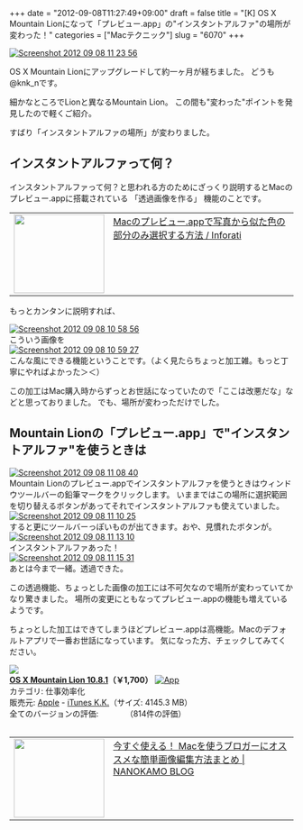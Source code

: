 +++
date = "2012-09-08T11:27:49+09:00"
draft = false
title = "[K] OS X Mountain Lionになって「プレビュー.app」の\"インスタントアルファ\"の場所が変わった！"
categories = ["Macテクニック"]
slug = "6070"
+++

<div class="center"><a href="https://knk-n.com/images/2012/09/screenshot_2012-09-08_11.23.56.jpg"><img src="https://knk-n.com/images/2012/09/screenshot_2012-09-08_11.23.56.jpg" alt="Screenshot 2012 09 08 11 23 56" title="screenshot_2012-09-08_11.23.56.jpg" border="0" width="" height="" /></a></div>

OS X Mountain Lionにアップグレードして約一ヶ月が経ちました。
どうも@knk_nです。

細かなところでLionと異なるMountain Lion。
この間も"変わった"ポイントを発見したので軽くご紹介。

すばり「インスタントアルファの場所」が変わりました。<!--more--><h2>インスタントアルファって何？</h2>
インスタントアルファって何？と思われる方のためにざっくり説明するとMacのプレビュー.appに搭載されている
「透過画像を作る」
機能のことです。

<table width="100%"><td valign="top" width="160"><a href="http://inforati.jp/apple/mac-tips-techniques/multimedia-hints/how-to-delete-a-similar-color-of-picture-with-mac-preview-app.html" target="_blank"><img border="0" src="http://capture.heartrails.com/160x140/border?http://inforati.jp/apple/mac-tips-techniques/multimedia-hints/how-to-delete-a-similar-color-of-picture-with-mac-preview-app.html" alt="" width="160" height="140" /></a></td><td valign="top"><a  href="http://inforati.jp/apple/mac-tips-techniques/multimedia-hints/how-to-delete-a-similar-color-of-picture-with-mac-preview-app.html" target="_blank">Macのプレビュー.appで写真から似た色の部分のみ選択する方法 / Inforati</a><script type="text/javascript">var url = "http://inforati.jp/apple/mac-tips-techniques/multimedia-hints/how-to-delete-a-similar-color-of-picture-with-mac-preview-app.html";</script><script src="http://api.b.st-hatena.com/entry.count?url=http://inforati.jp/apple/mac-tips-techniques/multimedia-hints/how-to-delete-a-similar-color-of-picture-with-mac-preview-app.html&callback=hatebTxt"></script>
</td>
</table>

もっとカンタンに説明すれば、

<div class="center"><a href="https://knk-n.com/images/2012/09/screenshot_2012-09-08_10.58.56.jpg"><img src="https://knk-n.com/images/2012/09/screenshot_2012-09-08_10.58.56.jpg" alt="Screenshot 2012 09 08 10 58 56" title="screenshot_2012-09-08_10.58.56.jpg" border="0" width="" height="" /></a></div>
こういう画像を

<div class="center"><a href="https://knk-n.com/images/2012/09/screenshot_2012-09-08_10.59.27.png"><img src="https://knk-n.com/images/2012/09/screenshot_2012-09-08_10.59.27.png" alt="Screenshot 2012 09 08 10 59 27" title="screenshot_2012-09-08_10.59.27.png" border="0" width="" height="" /></a></div>
こんな風にできる機能ということです。（よく見たらちょっと加工雑。もっと丁寧にやればよかった＞＜）

この加工はMac購入時からずっとお世話になっていたので「ここは改悪だな」などと思っておりました。
でも、場所が変わっただけでした。

 <h2>Mountain Lionの「プレビュー.app」で"インスタントアルファ"を使うときは</h2>

<div class="center"><a href="https://knk-n.com/images/2012/09/screenshot_2012-09-08_11.08.40.jpg"><img src="https://knk-n.com/images/2012/09/screenshot_2012-09-08_11.08.40.jpg" alt="Screenshot 2012 09 08 11 08 40" title="screenshot_2012-09-08_11.08.40.jpg" border="0" width="" height="" /></a></div>
Mountain Lionのプレビュー.appでインスタントアルファを使うときはウィンドウツールバーの鉛筆マークをクリックします。
いままではこの場所に選択範囲を切り替えるボタンがあってそれでインスタントアルファも使えていました。

<div class="center"><a href="https://knk-n.com/images/2012/09/screenshot-2012-09-08-11.10.25.jpg"><img src="https://knk-n.com/images/2012/09/screenshot-2012-09-08-11.10.25.jpg" alt="Screenshot 2012 09 08 11 10 25" title="screenshot 2012-09-08 11.10.25.jpg" border="0" width="" height="" /></a></div>
すると更にツールバーっぽいものが出てきます。おや、見慣れたボタンが。

<div class="center"><a href="https://knk-n.com/images/2012/09/screenshot-2012-09-08-11.13.10.jpg"><img src="https://knk-n.com/images/2012/09/screenshot-2012-09-08-11.13.10.jpg" alt="Screenshot 2012 09 08 11 13 10" title="screenshot 2012-09-08 11.13.10.jpg" border="0" width="" height="" /></a></div>
インスタントアルファあった！

<div class="center"><a href="https://knk-n.com/images/2012/09/screenshot_2012-09-08_11.15.31.png"><img src="https://knk-n.com/images/2012/09/screenshot_2012-09-08_11.15.31.png" alt="Screenshot 2012 09 08 11 15 31" title="screenshot_2012-09-08_11.15.31.png" border="0" width="" height="" /></a></div>
あとは今まで一緒。透過できた。

この透過機能、ちょっとした画像の加工には不可欠なので場所が変わっていてかなり驚きました。
場所の変更にともなってプレビュー.appの機能も増えているようです。

ちょっとした加工はできてしまうほどプレビュー.appは高機能。Macのデフォルトアプリで一番お世話になっています。
気になった方、チェックしてみてください。

<table class="appstorehelper"><a href="http://itunes.apple.com/jp/app/os-x-mountain-lion/id537386512?mt=12&uo=4" rel="nofollow" target="_blank"><img class="appstorehelper_appicn_mac" src="http://a4.mzstatic.com/us/r1000/066/Purple/v4/6a/e0/74/6ae07431-4972-db11-47da-5a6ec6f72a76/ProductPageIcon.512x512-75.png" /><div class="appstorehelper_text"><b>OS X Mountain Lion 10.8.1</a>（&#65509;1,700）</b> <a href="http://itunes.apple.com/jp/app/os-x-mountain-lion/id537386512?mt=12&uo=4" rel="nofollow" target="_blank"><img alt="App" src="http://ax.phobos.apple.com.edgesuite.net/ja_jp/images/web/linkmaker/badge_macappstore-sm.gif" style="vertical-align: text-bottom;" /></b></a><br />カテゴリ: 仕事効率化<br />販売元: <a href="$artistUrl$" target="_blank">Apple</a> - <a href="http://www.apple.com/jp/osx/" target="_blank">iTunes K.K.</a>（サイズ: 4145.3 MB）<br />全てのバージョンの評価: <img src="http://r.mzstatic.com/htmlResources/1043/web-storefront/images/rating_star.png" height="11px" width="11px" /><img src="http://r.mzstatic.com/htmlResources/1043/web-storefront/images/rating_star.png" height="11px" width="11px" /><img src="http://r.mzstatic.com/htmlResources/1043/web-storefront/images/rating_star.png" height="11px" width="11px" /><img src="http://r.mzstatic.com/htmlResources/1043/web-storefront/images/rating_star.png" height="11px" width="11px" />（814件の評価）<br clear="all" /></div>
</table>

<table width="100%"><td valign="top" width="160"><a href="http://nanokamo.com/articles/blog/mac-blog-image.html" target="_blank"><img border="0" src="http://capture.heartrails.com/160x140/border?http://nanokamo.com/articles/blog/mac-blog-image.html" alt="" width="160" height="140" /></a></td><td valign="top"><a  href="http://nanokamo.com/articles/blog/mac-blog-image.html" target="_blank">今すぐ使える！ Macを使うブロガーにオススメな簡単画像編集方法まとめ | NANOKAMO BLOG</a><script type="text/javascript">var url = "http://nanokamo.com/articles/blog/mac-blog-image.html";</script><script src="http://api.b.st-hatena.com/entry.count?url=http://nanokamo.com/articles/blog/mac-blog-image.html&callback=hatebTxt"></script>
</td>
</table>
